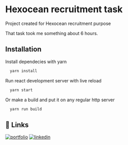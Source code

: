 # Hexocean recruitment task

Project created for Hexocean recruitment purpose

That task took me something about 6 hours.

## Installation

Install dependecies with yarn

```bash
  yarn install
```

Run react development server with live reload

```bash
  yarn start
```

Or make a build and put it on any regular http server

```bash
  yarn run build
```

## 🔗 Links

[![portfolio](https://img.shields.io/badge/my_portfolio-000?style=for-the-badge&logo=ko-fi&logoColor=white)](https://github.com/dragenet)
[![linkedin](https://img.shields.io/badge/linkedin-0A66C2?style=for-the-badge&logo=linkedin&logoColor=white)](https://www.linkedin.com/in/dragenet/)
